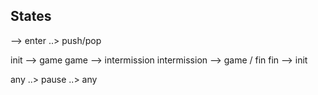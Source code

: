 States
------

--> enter
..> push/pop

init --> game
game --> intermission
intermission --> game / fin
fin --> init

any ..> pause ..> any
